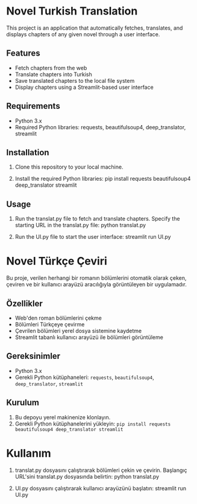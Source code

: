 # Novel Turkish Translation

This project is an application that automatically fetches, translates, and displays chapters of any given novel through a user interface.

## Features

- Fetch chapters from the web
- Translate chapters into Turkish
- Save translated chapters to the local file system
- Display chapters using a Streamlit-based user interface

## Requirements

- Python 3.x
- Required Python libraries: requests, beautifulsoup4, deep_translator, streamlit

## Installation
1. Clone this repository to your local machine.

2. Install the required Python libraries: pip install requests beautifulsoup4 deep_translator streamlit

## Usage

1. Run the translat.py file to fetch and translate chapters. Specify the starting URL in the translat.py file:
python translat.py

2. Run the UI.py file to start the user interface:
streamlit run UI.py



# Novel Türkçe Çeviri

Bu proje, verilen herhangi bir romanın bölümlerini otomatik olarak çeken, çeviren ve bir kullanıcı arayüzü aracılığıyla görüntüleyen bir uygulamadır.

## Özellikler

- Web'den roman bölümlerini çekme
- Bölümleri Türkçeye çevirme
- Çevrilen bölümleri yerel dosya sistemine kaydetme
- Streamlit tabanlı kullanıcı arayüzü ile bölümleri görüntüleme

## Gereksinimler

- Python 3.x
- Gerekli Python kütüphaneleri: `requests`, `beautifulsoup4`, `deep_translator`, `streamlit`

## Kurulum

1. Bu depoyu yerel makinenize klonlayın.
2. Gerekli Python kütüphanelerini yükleyin:
   ```pip install requests beautifulsoup4 deep_translator streamlit ```

# Kullanım

1. translat.py dosyasını çalıştırarak bölümleri çekin ve çevirin. Başlangıç URL'sini translat.py dosyasında belirtin:
python translat.py

2. UI.py dosyasını çalıştırarak kullanıcı arayüzünü başlatın:
streamlit run UI.py
